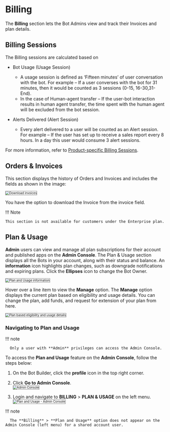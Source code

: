 # Billing

The **Billing** section lets the Bot Admins view and track their Invoices and plan details.

## Billing Sessions

The Billing sessions are calculated based on

* Bot Usage (Usage Session)
    * A usage session is defined as ‘Fifteen minutes’ of user conversation with the bot. For example – If a user converses with the bot for 31 minutes, then it would be counted as 3 sessions (0-15, 16-30,31-End).
    * In the case of Human-agent transfer – If the user-bot interaction results in human agent transfer, the time spent with the human agent will be excluded from the bot session.

* Alerts Delivered (Alert Session)
    * Every alert delivered to a user will be counted as an Alert session. For example – If the user has set up to receive a sales report every 8 hours. In a day this user would consume 3 alert sessions.

For more information, refer to [Product-specific Billing Sessions](../manage-assistant/plan-and-usage/usage-plans.md#billing-session).

## Orders & Invoices

This section displays the history of Orders and Invoices and includes the fields as shown in the image:

<img src="../images/billing-img1.png" alt="Download invoices" title="Download invoices" style="border: 1px solid gray;zoom:70%;"/>

You have the option to download the Invoice from the invoice field.


!!! Note

    This section is not available for customers under the Enterprise plan.

## Plan & Usage

**Admin** users can view and manage all plan subscriptions for their account and published apps on the **Admin Console**. 
The Plan & Usage section displays all the Bots in your account, along with their status and balance.
An **information** icon highlights plan changes, such as downgrade notifications and expiring plans.
Click the **Ellipses** icon to change the Bot Owner.

<img src="../images/billing-img2.png" alt="Plan and Usage information" title="Plan and Usage information" style="border: 1px solid gray;zoom:70%;"/>

Hover over a line item to view the **Manage** option.
The **Manage** option displays the current plan based on eligibility and usage details. You can change the plan, add funds, and request for extension of your plan from here.

<img src="../images/billing-img3.png" alt="Plan based eligibility and usage details" title="Plan based eligibility and usage details" style="border: 1px solid gray;zoom:70%;"/>

### Navigating to Plan and Usage		

!!! note

      Only a user with **Admin** privileges can access the Admin Console.		

To access the **Plan and Usage** feature on the **Admin Console**, follow the steps below:

1. On the Bot Builder, click the **profile** icon in the top right corner.
2. Click **Go to Admin Console**.  
    <img src="../images/up(36).png" alt="Admin Console" title="Admin Console" style="border:1px solid gray;zoom:70%;"> 
    
3. Login and navigate to **BILLING** > **PLAN & USAGE** on the left menu.  
    <img src="../images/up(32).png" alt="Plan and Usage - Admin Console" title="Plan and Usage - Admin Console" style="border:1px solid gray;zoom:70%;">
        

!!! note

      The **Billing** > **Plan and Usage** option does not appear on the Admin Console (left menu) for a shared account user.